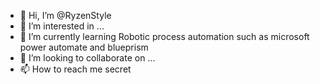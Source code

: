 - 👋 Hi, I’m @RyzenStyle
- 👀 I’m interested in ...
- 🌱 I’m currently learning Robotic process automation such as microsoft power automate and blueprism
- 💞️ I’m looking to collaborate on ...
- 📫 How to reach me secret

<!---
RyzenStyle/RyzenStyle is a ✨ special ✨ repository because its `README.md` (this file) appears on your GitHub profile.
You can click the Preview link to take a look at your changes.
--->
